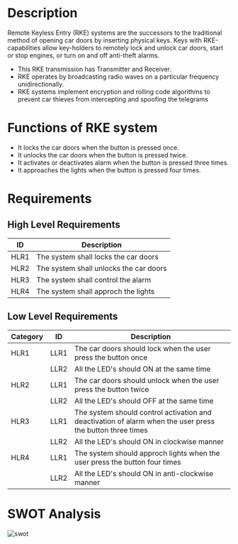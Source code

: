 # Description
Remote Keyless Entry (RKE) systems are the successors to the traditional method of opening car doors by inserting physical keys. Keys with RKE-capabilities allow key-holders to remotely lock and unlock car doors, start or stop engines, or turn on and off anti-theft alarms.
* This RKE transmission has Transmitter and Receiver.
* RKE operates by broadcasting radio waves on a particular frequency unidirectionally. 
* RKE systems implement encryption and rolling code algorithms to prevent car thieves from intercepting and spoofing the telegrams

# Functions of RKE system
* It locks the car doors when the button is pressed once.
* It unlocks the car doors when the button is pressed twice.
* It activates or deactivates alarm when the button is pressed three times.
* It approaches the lights when the button is pressed four times.

# Requirements
## High Level Requirements
| ID | Description |
|-----|------------|
| HLR1 | The system shall locks the car doors |
| HLR2 | The system shall unlocks the car doors |
| HLR3 | The system shall control the alarm |
| HLR4 | The system shall approch the lights |

## Low Level Requirements
| Category | ID | Description |
|----------|----|--------------|
| HLR1 | LLR1 | The car doors should lock when the user press the button once|
|     |  LLR2 | All the LED's should ON at the same time |
| HLR2 | LLR1 | The car doors should unlock when the user press the button twice|
|     |  LLR2 | All the LED's should OFF at the same time |
| HLR3 | LLR1 | The system should control activation and deactivation of alarm when the user press the button three times|
|     |  LLR2 | All the LED's should ON in clockwise manner |
| HLR4 | LLR1 | The system should approch lights when the user press the button four times|
|     |  LLR2 | All the LED's should ON in anti-clockwise manner|

# SWOT Analysis
![swot](https://user-images.githubusercontent.com/47153476/157834202-808aac63-9bf8-4516-9dbf-be780dc00499.PNG)
